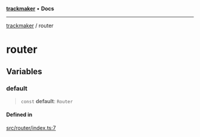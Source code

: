 [**trackmaker**](README.md) • **Docs**

***

[trackmaker](modules.md) / router

# router

## Variables

### default

> `const` **default**: `Router`

#### Defined in

[src/router/index.ts:7](https://github.com/Anson2251/trackmaker/blob/79fb765ba97780e527d64c6c60143ef30e165330/src/router/index.ts#L7)
